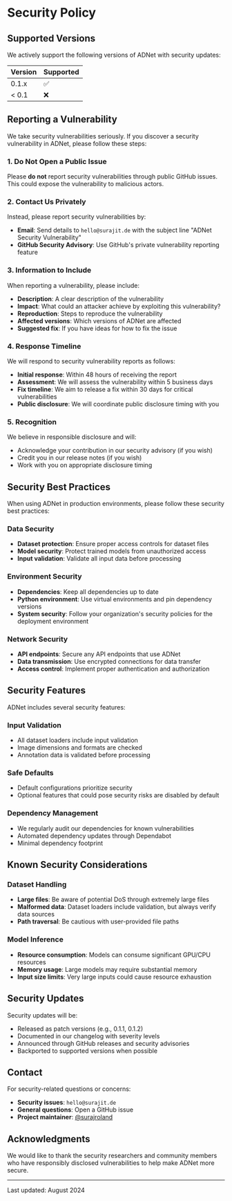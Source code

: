 # Security Policy

## Supported Versions

We actively support the following versions of ADNet with security updates:

| Version | Supported          |
| ------- | ------------------ |
| 0.1.x   | :white_check_mark: |
| < 0.1   | :x:                |

## Reporting a Vulnerability

We take security vulnerabilities seriously. If you discover a security vulnerability in ADNet, please follow these steps:

### 1. Do Not Open a Public Issue

Please **do not** report security vulnerabilities through public GitHub issues. This could expose the vulnerability to malicious actors.

### 2. Contact Us Privately

Instead, please report security vulnerabilities by:

- **Email**: Send details to `hello@surajit.de` with the subject line "ADNet Security Vulnerability"
- **GitHub Security Advisory**: Use GitHub's private vulnerability reporting feature

### 3. Information to Include

When reporting a vulnerability, please include:

- **Description**: A clear description of the vulnerability
- **Impact**: What could an attacker achieve by exploiting this vulnerability?
- **Reproduction**: Steps to reproduce the vulnerability
- **Affected versions**: Which versions of ADNet are affected
- **Suggested fix**: If you have ideas for how to fix the issue

### 4. Response Timeline

We will respond to security vulnerability reports as follows:

- **Initial response**: Within 48 hours of receiving the report
- **Assessment**: We will assess the vulnerability within 5 business days
- **Fix timeline**: We aim to release a fix within 30 days for critical vulnerabilities
- **Public disclosure**: We will coordinate public disclosure timing with you

### 5. Recognition

We believe in responsible disclosure and will:

- Acknowledge your contribution in our security advisory (if you wish)
- Credit you in our release notes (if you wish)
- Work with you on appropriate disclosure timing

## Security Best Practices

When using ADNet in production environments, please follow these security best practices:

### Data Security
- **Dataset protection**: Ensure proper access controls for dataset files
- **Model security**: Protect trained models from unauthorized access
- **Input validation**: Validate all input data before processing

### Environment Security
- **Dependencies**: Keep all dependencies up to date
- **Python environment**: Use virtual environments and pin dependency versions
- **System security**: Follow your organization's security policies for the deployment environment

### Network Security
- **API endpoints**: Secure any API endpoints that use ADNet
- **Data transmission**: Use encrypted connections for data transfer
- **Access control**: Implement proper authentication and authorization

## Security Features

ADNet includes several security features:

### Input Validation
- All dataset loaders include input validation
- Image dimensions and formats are checked
- Annotation data is validated before processing

### Safe Defaults
- Default configurations prioritize security
- Optional features that could pose security risks are disabled by default

### Dependency Management
- We regularly audit our dependencies for known vulnerabilities
- Automated dependency updates through Dependabot
- Minimal dependency footprint

## Known Security Considerations

### Dataset Handling
- **Large files**: Be aware of potential DoS through extremely large files
- **Malformed data**: Dataset loaders include validation, but always verify data sources
- **Path traversal**: Be cautious with user-provided file paths

### Model Inference
- **Resource consumption**: Models can consume significant GPU/CPU resources
- **Memory usage**: Large models may require substantial memory
- **Input size limits**: Very large inputs could cause resource exhaustion

## Security Updates

Security updates will be:

- Released as patch versions (e.g., 0.1.1, 0.1.2)
- Documented in our changelog with severity levels
- Announced through GitHub releases and security advisories
- Backported to supported versions when possible

## Contact

For security-related questions or concerns:

- **Security issues**: `hello@surajit.de`
- **General questions**: Open a GitHub issue
- **Project maintainer**: [@surajroland](https://github.com/surajroland)

## Acknowledgments

We would like to thank the security researchers and community members who have responsibly disclosed vulnerabilities to help make ADNet more secure.

---

Last updated: August 2024
